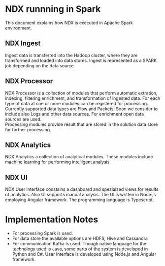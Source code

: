 # NDX runnning in Spark
This document explains how NDX is executed in Apache Spark environment.

## NDX Ingest
Ingest data is transferred into the Hadoop cluster, where they are transformed and loaded into data stores.
Ingest is represented as a SPARK job depending on the data source.

## NDX Processor
NDX Processor is a collection of modules that perform automatic extration, indexing, filtering enrichment, and transformation of ingested data.
For each type of data at one or more modules can be registered for processing.
Currently supported data types are Flow and Packets. Soon we consider to include also Logs and other data sources.
For enrichment open data sources are used.  
Processing modules provide result that are stored in the solution data store for further processing. 

## NDX Analytics
NDX Analytics a collection of analytical modules. These modules include machine learning 
for performing intelligent analysis.

## NDX UI
NDX User Interface constains a dashboard and spezialzed views for 
results of analytics. Also UI supports manual analysis. The UI is written 
in Node.js employing Angular framework. The programming language is Typescript.

# Implementation Notes
* For processing Spark is used.
* For data store the available options are HDFS, Hive and Cassandra
* For communication Kafka is used.
Though native language for the technology used is Java, some parts of the system is developed in Python and C#.	User Interface 
is developed using Node.js and Angular framework.
